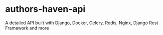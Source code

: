 # authors-haven-api
A detailed API built with Django, Docker, Celery, Redis, Nginx, Django Rest Framework and more
